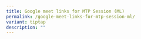 ```yaml
---
title: Google meet links for MTP Session (ML)
permalink: /google-meet-links-for-mtp-session-ml/
variant: tiptap
description: ""
---
```

